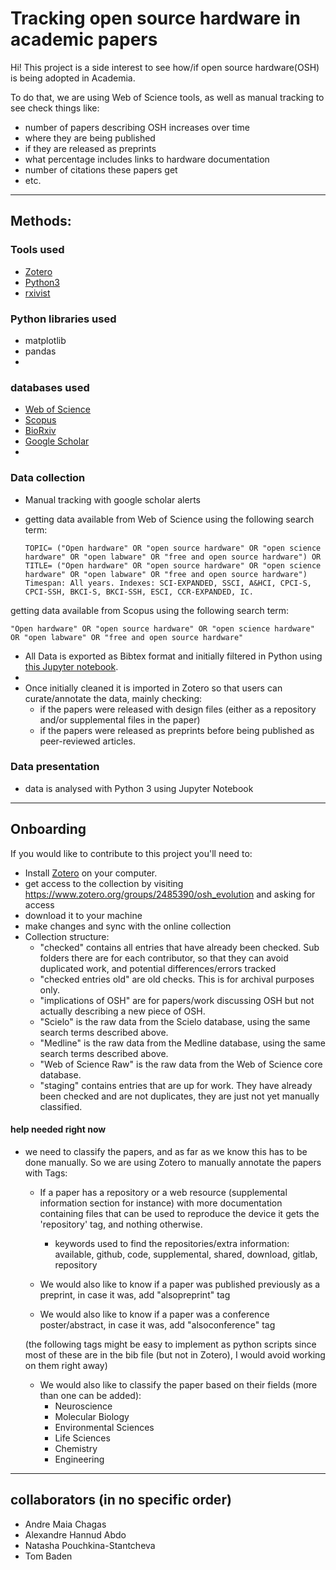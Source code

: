 # Tracking open source hardware in academic papers

Hi! This project is a side interest to see how/if open source hardware(OSH) is being adopted in Academia. 

To do that, we are using Web of Science tools, as well as manual tracking to see check things like:
- number of papers describing OSH increases over time
- where they are being published
- if they are released as preprints
- what percentage includes links to hardware documentation
- number of citations these papers get
- etc.

--- 

## Methods:

### Tools used

- [Zotero](<https://www.zotero.org/>)
- [Python3](<https://www.python.org/>)
- [rxivist](<https://rxivist.org/docs>)

### Python libraries used
- matplotlib
- pandas
-   

### databases used

- [Web of Science](<webofknowledge.com>)
- [Scopus](<https://www.scopus.com/>)
- [BioRxiv](<https://www.biorxiv.org/>)
- [Google Scholar](<https://scholar.google.com/>)
-  

### Data collection 

- Manual tracking with google scholar alerts
- getting data available from Web of Science using the following search term:
  
  
  ``` 
  TOPIC= ("Open hardware" OR "open source hardware" OR "open science hardware" OR "open labware" OR "free and open source hardware") OR TITLE= ("Open hardware" OR "open source hardware" OR "open science hardware" OR "open labware" OR "free and open source hardware")
  Timespan: All years. Indexes: SCI-EXPANDED, SSCI, A&HCI, CPCI-S, CPCI-SSH, BKCI-S, BKCI-SSH, ESCI, CCR-EXPANDED, IC.  
  ```

getting data available from Scopus using the following search term:
  
  
  ``` 
  "Open hardware" OR "open source hardware" OR "open science hardware" OR "open labware" OR "free and open source hardware"  
  ```


- All Data is exported as Bibtex format and initially filtered in Python using [this Jupyter notebook](code/combine_databases.ipynb).
- 
- Once initially cleaned it is imported in Zotero so that users can curate/annotate the data, mainly checking:
  -  if the papers were released with design files (either as a repository and/or supplemental files in the paper)
  - if the papers were released as preprints before being published as peer-reviewed articles.

### Data presentation

- data is analysed with Python 3 using Jupyter Notebook
  
---

## Onboarding

If you would like to contribute to this project you'll need to:

- Install [Zotero](https://www.zotero.org/) on your computer.
- get access to the collection by visiting https://www.zotero.org/groups/2485390/osh_evolution and asking for access
- download it to your machine
- make changes and sync with the online collection
- Collection structure:
  - "checked" contains all entries that have already been checked. Sub folders there are for each contributor, so that they can avoid duplicated work, and potential differences/errors tracked
  - "checked entries old" are old checks. This is for archival purposes only.
  - "implications of OSH" are for papers/work discussing OSH but not actually describing a new piece of OSH.
  - "Scielo" is the raw data from the Scielo database, using the same search terms described above.
  - "Medline" is the raw data from the Medline database, using the same search terms described above.
  - "Web of Science Raw" is the raw data from the Web of Science core database.
  - "staging" contains entries that are up for work. They have already been checked and are not duplicates, they are just not yet manually classified.


#### help needed right now

- we need to classify the papers, and as far as we know this has to be done manually. So we are using Zotero to manually annotate the papers with Tags:

  - If a paper has a repository or a web resource (supplemental information section for instance) with more documentation containing files that can be used to reproduce the device it gets the 'repository' tag, and nothing otherwise.
    - keywords used to find the repositories/extra information:
        available, github, code, supplemental, shared, download, gitlab, repository 


  
  - We would also like to know if a paper was published previously as a preprint, in case it was, add "alsopreprint" tag
  
  - We would also like to know if a paper was a conference poster/abstract, in case it was, add "alsoconference" tag
  
  (the following tags might be easy to implement as python scripts since most of these are in the bib file (but not in Zotero), I would avoid working on them right away)

  - We would also like to classify the paper based on their fields (more than one can be added):
    - Neuroscience
    - Molecular Biology
    - Environmental Sciences
    - Life Sciences
    - Chemistry
    - Engineering

---

## collaborators (in no specific order)

- Andre Maia Chagas
- Alexandre Hannud Abdo
- Natasha Pouchkina-Stantcheva
- Tom Baden
  


